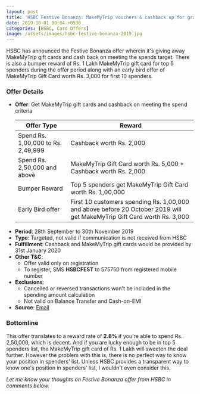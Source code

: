 ```yaml
---
layout: post
title: 'HSBC Festive Bonanza: MakeMyTrip vouchers & cashback up for grabs'
date: 2019-10-01 00:04 +0530
categories: [HSBC, Card Offers]
image: /assets/images/hsbc-festive-bonanza-2019.jpg
---
```


HSBC has announced the Festive Bonanza offer wherein it's giving away MakeMyTrip gift cards and cash back on meeting the spends target. There is also a bumper reward of Rs. 1 Lakh MakeMyTrip gift card for top 5 spenders during the offer period along with an early bird offer of MakeMyTrip Gift Card worth Rs. 3,000 for first 10 spenders.

### Offer Details

- **Offer**: Get MakeMyTrip gift cards and cashback on meeting the spend criteria
    <table class="table">
    <thead class="thead-dark">
    <tr>
      <th scope="col"> Offer Type</th>
    	<th scope="col"> Reward</th>
    </tr>
    </thead>
    <tbody>
    <tr>
      <td> Spend Rs. 1,00,000 to Rs. 2,49,999 </td>
    	<td> Cashback worth Rs. 2,000 </td>
    </tr>
    <tr>
      <td> Spend Rs. 2,50,000 and above </td>
    	<td> MakeMyTrip Gift Card
  worth Rs. 5,000 + Cashback worth Rs. 2,000 </td>
    </tr>
    <tr>
      <td> Bumper Reward </td>
    	<td> Top 5 spenders get MakeMyTrip Gift Card worth Rs. 1,00,000 </td>
    </tr>
      <tr>
      <td> Early Bird offer </td>
    	<td> First 10 customers spending Rs. 1,00,000 and above before 20 October 2019 will get MakeMyTrip Gift Card worth Rs. 3,000 </td>
    </tr>
    </tbody>
    </table>
- **Period**: 28th September to 30th November 2019
- **Type**: Targeted, not valid if communication is not received from HSBC
- **Fulfillment**: Cashback and MakeMyTrip gift cards would be provided by 31st January 2020
- **Other T&C**:
  - Offer valid only on registration
  - To register, SMS **HSBCFEST** to 575750 from registered mobile number
- **Exclusions**:
  - Cancelled or reversed transactions won't be included in the spending amount calculation
  - Not valid on Balance Transfer and Cash-on-EMI
- **Source**: [Email](http://mail.hsbc.com.hk/in/cc_portfolio_np_0919/offer.htm)

### Bottomline

This offer translates to a reward rate of **2.8%** if you're able to spend Rs. 2,50,000, which is decent. And if you are lucky enough to be in top 5 spenders list, the MakeMyTrip gift card of Rs. 1 Lakh will sweeten the deal further. However the problem with this is, there is no perfect way to know your position in spenders' list. Unless HSBC provides a transparent way to know one's position in spenders' list, I wouldn't even consider this.

_Let me know your thoughts on Festive Bonanza offer from HSBC in comments below._
